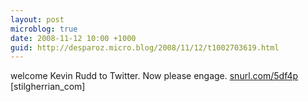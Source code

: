```yaml
---
layout: post
microblog: true
date: 2008-11-12 10:00 +1000
guid: http://desparoz.micro.blog/2008/11/12/t1002703619.html
---
```

welcome Kevin Rudd to Twitter.  Now please engage. [snurl.com/5df4p](http://snurl.com/5df4p)  [stilgherrian_com]
